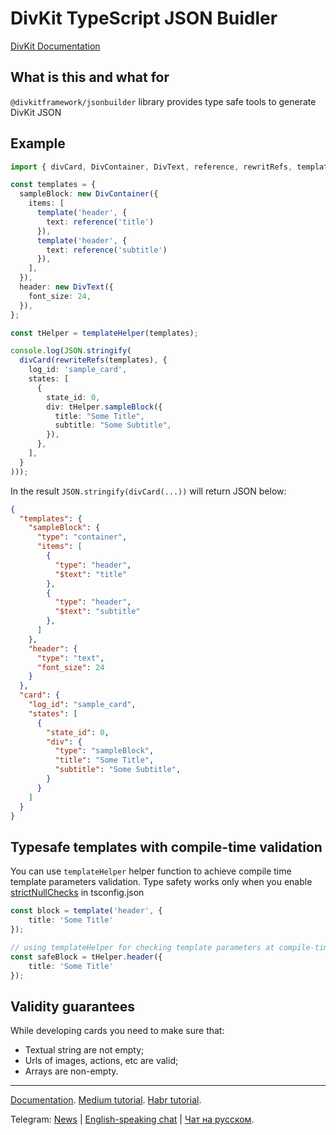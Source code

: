 # DivKit TypeScript JSON Buidler

[DivKit Documentation](https://divkit.tech/doc/)

## What is this and what for
`@divkitframework/jsonbuilder` library provides type safe tools to generate DivKit JSON

## Example

```typescript
import { divCard, DivContainer, DivText, reference, rewritRefs, template, templateHelper } from '@divkitframework/jsonbuilder';

const templates = {
  sampleBlock: new DivContainer({
    items: [
      template('header', {
        text: reference('title')
      }),
      template('header', {
        text: reference('subtitle')
      }),
    ],
  }),
  header: new DivText({
    font_size: 24,
  }),
};

const tHelper = templateHelper(templates);

console.log(JSON.stringify(
  divCard(rewriteRefs(templates), {
    log_id: 'sample_card',
    states: [
      {
        state_id: 0,
        div: tHelper.sampleBlock({
          title: "Some Title",
          subtitle: "Some Subtitle",
        }),
      },
    ],
  }
)));
```

In the result `JSON.stringify(divCard(...))` will return JSON below:
```json
{
  "templates": {
    "sampleBlock": {
      "type": "container",
      "items": [
        {
          "type": "header",
          "$text": "title"
        },
        {
          "type": "header",
          "$text": "subtitle"
        },
      ]
    },
    "header": {
      "type": "text",
      "font_size": 24
    }
  },
  "card": {
    "log_id": "sample_card",
    "states": [
      {
        "state_id": 0,
        "div": {
          "type": "sampleBlock",
          "title": "Some Title",
          "subtitle": "Some Subtitle",
        }
      }
    ]
  }
}
```

## Typesafe templates with compile-time validation

You can use `templateHelper` helper function to achieve compile time template parameters validation. Type safety works only when you enable [strictNullChecks](https://www.typescriptlang.org/docs/handbook/compiler-options.html) in tsconfig.json

```typescript
const block = template('header', {
    title: 'Some Title'
});

// using templateHelper for checking template parameters at compile-time
const safeBlock = tHelper.header({
    title: 'Some Title'
});
```

## Validity guarantees

While developing cards you need to make sure that:

- Textual string are not empty;
- Urls of images, actions, etc are valid;
- Arrays are non-empty.

---

[Documentation](https://divkit.tech/doc). [Medium tutorial](https://medium.com/p/cad519252f0f). [Habr tutorial](https://habr.com/ru/company/yandex/blog/683886/).

Telegram: [News](https://t.me/divkit_news) | [English-speaking chat](https://t.me/divkit_community_en) | [Чат на русском](https://t.me/divkit_community_ru).

